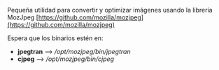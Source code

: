 Pequeña utilidad para convertir y optimizar imágenes usando la librería MozJpeg [https://github.com/mozilla/mozjpeg](https://github.com/mozilla/mozjpeg)

Espera que los binarios estén en:

- **jpegtran** --> */opt/mozjpeg/bin/jpegtran*
- **cjpeg** --> */opt/mozjpeg/bin/cjpeg*

